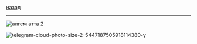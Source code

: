 [назад](algem.md)
***
![алгем атта 2](https://github.com/user-attachments/assets/a36ca5c6-ae71-4111-b484-c9ea55ce370f)

![telegram-cloud-photo-size-2-5447187505918114380-y](https://github.com/user-attachments/assets/575c1d4d-53d9-48ea-b425-c55a62805c6e)
